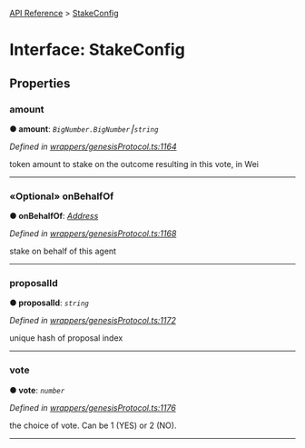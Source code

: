 [API Reference](../README.md) > [StakeConfig](../interfaces/StakeConfig.md)



# Interface: StakeConfig


## Properties
<a id="amount"></a>

###  amount

**●  amount**:  *`BigNumber.BigNumber`⎮`string`* 

*Defined in [wrappers/genesisProtocol.ts:1164](https://github.com/daostack/arc.js/blob/42de6847/lib/wrappers/genesisProtocol.ts#L1164)*



token amount to stake on the outcome resulting in this vote, in Wei




___

<a id="onBehalfOf"></a>

### «Optional» onBehalfOf

**●  onBehalfOf**:  *[Address](../#Address)* 

*Defined in [wrappers/genesisProtocol.ts:1168](https://github.com/daostack/arc.js/blob/42de6847/lib/wrappers/genesisProtocol.ts#L1168)*



stake on behalf of this agent




___

<a id="proposalId"></a>

###  proposalId

**●  proposalId**:  *`string`* 

*Defined in [wrappers/genesisProtocol.ts:1172](https://github.com/daostack/arc.js/blob/42de6847/lib/wrappers/genesisProtocol.ts#L1172)*



unique hash of proposal index




___

<a id="vote"></a>

###  vote

**●  vote**:  *`number`* 

*Defined in [wrappers/genesisProtocol.ts:1176](https://github.com/daostack/arc.js/blob/42de6847/lib/wrappers/genesisProtocol.ts#L1176)*



the choice of vote. Can be 1 (YES) or 2 (NO).




___


